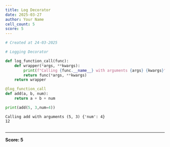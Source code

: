 ```yaml
---
title: Log Decorator
date: 2025-03-27
author: Your Name
cell_count: 5
score: 5
---
```


```python
# Created at 24-03-2025
```


```python
# Logging Decorator
```


```python
def log_function_call(func):
    def wrapper(*args, **kwargs):
        print(f"Calling {func.__name__} with arguments {args} {kwargs}")
        return func(*args, **kwargs)
    return wrapper
```


```python
@log_function_call
def add(a, b, num):
    return a + b + num

print(add(5, 3,num=4))
```

    Calling add with arguments (5, 3) {'num': 4}
    12



```python

```


---
**Score: 5**

